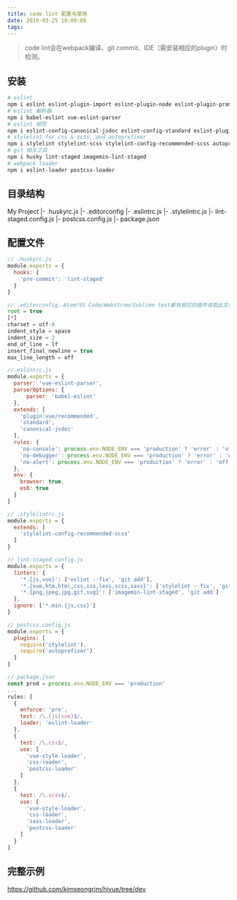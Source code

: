 ```yaml
---
title: code lint 配置与使用
date: 2019-03-25 10:09:05
tags:
---
```


> code lint会在webpack编译、git commit、IDE（需安装相应的plugin）时检测。

安装
---

```bash
# eslint
npm i eslint eslint-plugin-import eslint-plugin-node eslint-plugin-promise
# eslint 解析器
npm i babel-eslint vue-eslint-parser
# eslint 规范
npm i eslint-config-canonical-jsdoc eslint-config-standard eslint-plugin-standard eslint-plugin-vue
# stylelint for css & scss, and autoprefixer
npm i stylelint stylelint-scss stylelint-config-recommended-scss autoprefixer
# git 相关工具
npm i husky lint-staged imagemin-lint-staged
# webpack loader
npm i eslint-loader postcss-loader
```

目录结构
-------

My Project
|- .huskyrc.js
|- .editorconfig
|- .eslintrc.js
|- .stylelintrc.js
|- lint-staged.config.js
|- postcss.config.js
|- package.json

配置文件
-------

```javascript
// .huskyrc.js
module.exports = {
  hooks: {
    'pre-commit': 'lint-staged'
  }
}
```

```javascript
// .editorconfig，Atom/VS Code/Webstrom/Sublime text都有相应的插件读取此文件
root = true
[*]
charset = utf-8
indent_style = space
indent_size = 2
end_of_line = lf
insert_final_newline = true
max_line_length = off
```

```javascript
//.eslintrc.js
module.exports = {
  parser: 'vue-eslint-parser',
  parserOptions: {
      parser: 'babel-eslint'
  },
  extends: [
    'plugin:vue/recommended',
    'standard',
    'canonical-jsdoc'
  ],
  rules: {
    'no-console': process.env.NODE_ENV === 'production' ? 'error' : 'off',
    'no-debugger': process.env.NODE_ENV === 'production' ? 'error' : 'off',
    'no-alert': process.env.NODE_ENV === 'production' ? 'error' : 'off'
  },
  env: {
    browser: true,
    es6: true
  }
}
```

```javascript
// .stylelintrc.js
module.exports = {
  extends: [
    'stylelint-config-recommended-scss'
  ]
}
```

```javascript
// lint-staged.config.js
module.exports = {
  linters: {
    '*.{js,vue}': ['eslint --fix', 'git add'],
    '*.{vue,htm,html,css,sss,less,scss,sass}': ['stylelint --fix', 'git add'],
    '*.{png,jpeg,jpg,gif,svg}': ['imagemin-lint-staged', 'git add']
  },
  ignore: ['*.min.{js,css}']
}
```

```javascript
// postcss.config.js
module.exports = {
  plugins: [
    require('stylelint'),
    require('autoprefixer')
  ]
}
```

```javascript
// package.json
const prod = process.env.NODE_ENV === 'production'
...
rules: [
  {
    enforce: 'pre',
    test: /\.(js|vue)$/,
    loader: 'eslint-loader'
  },
  {
    test: /\.css$/,
    use: [
      'vue-style-loader',
      'css-loader',
      'postcss-loader'
    ]
  },
  {
    test: /\.scss$/,
    use: [
      'vue-style-loader',
      'css-loader',
      'sass-loader',
      'postcss-loader'
    ]
  }
]
```

完整示例
------
https://github.com/kimseongrim/hivue/tree/dev

